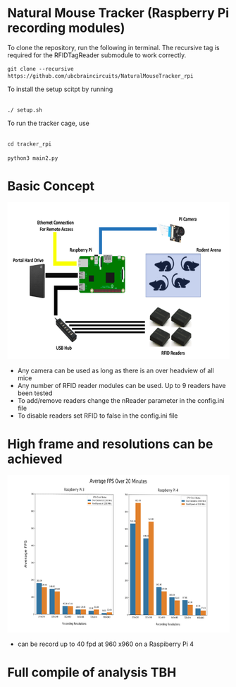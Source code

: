 # Natural Mouse Tracker (Raspberry Pi recording modules)

To clone the repository, run the following in terminal. The recursive tag is required for the RFIDTagReader submodule to work correctly.
```
git clone --recursive https://github.com/ubcbraincircuits/NaturalMouseTracker_rpi
```
To install the setup scitpt by running 

```

./ setup.sh

```
To run the tracker cage, use 
```

cd tracker_rpi

python3 main2.py
```

# Basic Concept
![](setup.png)
- Any camera can be used as long as there is an over headview of all mice
- Any number of RFID reader modules can be used. Up to 9 readers have been tested
- To add/remove readers change the nReader parameter in the config.ini file
- To disable readers set RFID to false in the config.ini file
# High frame and resolutions can be achieved 
![](performance.png)
- can be record up to 40 fpd at 960 x960 on a Raspiberry Pi 4
# Full compile of analysis TBH
